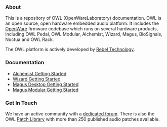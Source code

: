 <!--
## OpenWareLab
Documentation for the OWL family of devices.
The website for this project is [here](https://pingdynasty.github.io/OpenWareLab/)
-->
### About

This is a repository of OWL (OpenWareLaboratory) documentation. OWL is an open source, open hardware embedded audio platform. It includes the [OpenWare](https://github.com/pingdynasty/OpenWare) firmware codebase which runs on several hardware products, including OWL Pedal, OWL Modular, Alchemist, Wizard, Magus, BioSignals, Noctua and OWL Rack.

The OWL platform is actively developed by [Rebel Technology](https://www.rebeltech.org).

### Documentation
* [Alchemist Getting Started](Alchemist_Getting_Started)
* [Wizard Getting Started](Wizard_Getting_Started)
* [Magus Desktop Getting Started](Magus_Desktop_Getting_Started)
* [Magus Modular Getting Started](Magus_Modular_Getting_Started)

### Get In Touch

We have an active community with a [dedicated forum](https://community.rebeltech.org/). There is also the OWL [Patch Library](https://www.rebeltech.org/patch-library) with more than 250 published audio patches available.



